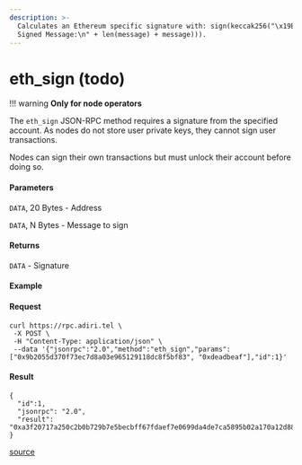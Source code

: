 ```yaml
---
description: >-
  Calculates an Ethereum specific signature with: sign(keccak256("\x19Ethereum
  Signed Message:\n" + len(message) + message))).
---
```


# eth\_sign (todo)

!!! warning
**Only for node operators**

The `eth_sign` JSON-RPC method requires a signature from the specified account. As nodes do not store user private keys, they cannot sign user transactions.&#x20;

Nodes can sign their own transactions but must unlock their account before doing so.


#### Parameters

`DATA`, 20 Bytes - Address

`DATA`, N Bytes - Message to sign

#### Returns

`DATA` - Signature

#### Example

#### Request

```
curl https://rpc.adiri.tel \
 -X POST \
 -H "Content-Type: application/json" \
 --data '{"jsonrpc":"2.0","method":"eth_sign","params":["0x9b2055d370f73ec7d8a03e965129118dc8f5bf83", "0xdeadbeaf"],"id":1}'
```

#### Result

```
{
  "id":1,
  "jsonrpc": "2.0",
  "result": "0xa3f20717a250c2b0b729b7e5becbff67fdaef7e0699da4de7ca5895b02a170a12d887fd3b17bfdce3481f10bea41f45ba9f709d39ce8325427b57afcfc994cee1b"
}
```

[source](https://ethereum.org/en/developers/docs/apis/json-rpc/#eth\_sign)
